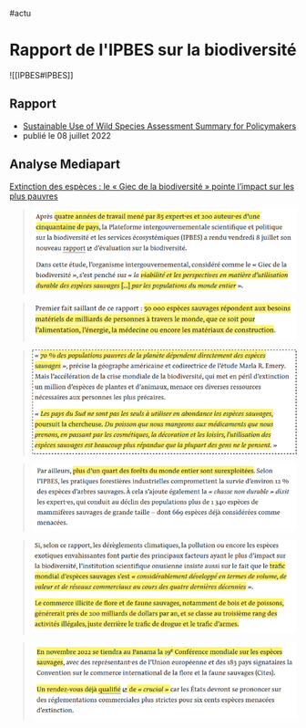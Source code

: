 #actu 

# Rapport de l'IPBES sur la biodiversité

![[IPBES#IPBES]]

## Rapport
- [Sustainable Use of Wild Species Assessment Summary for Policymakers](https://ipbes.net/media_release/Sustainable_Use_Assessment_Published)
- publié le 08 juillet 2022

## Analyse Mediapart

[Extinction des espèces : le « Giec de la biodiversité » pointe l’impact sur les plus pauvres](https://www.mediapart.fr/journal/international/080722/extinction-des-especes-le-giec-de-la-biodiversite-pointe-l-impact-sur-les-plus-pauvres)

> ![](hebdos/2022%20Semaine%2027/2022-08-07%20Rapport%20ipbes/mediapart1.png)

> ![](hebdos/2022%20Semaine%2027/2022-08-07%20Rapport%20ipbes/mediapart2.png)

> ![](hebdos/2022%20Semaine%2027/2022-08-07%20Rapport%20ipbes/mediapart3.png)

> ![](hebdos/2022%20Semaine%2027/2022-08-07%20Rapport%20ipbes/mediapart4.png)

> ![](hebdos/2022%20Semaine%2027/2022-08-07%20Rapport%20ipbes/mediapart5.png)

> ![](hebdos/2022%20Semaine%2027/2022-08-07%20Rapport%20ipbes/mediapart6.png)

